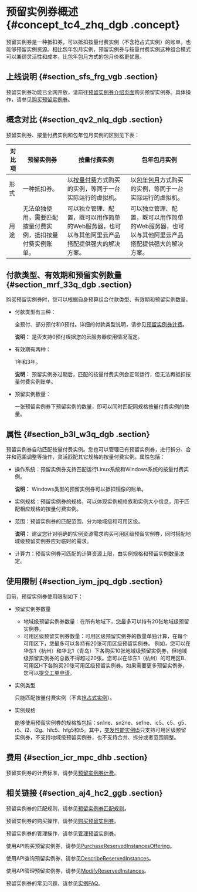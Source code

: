 # 预留实例券概述 {#concept_tc4_zhq_dgb .concept}

预留实例券是一种抵扣券，可以抵扣按量付费实例（不含抢占式实例）的账单，也能够预留实例资源。相比包年包月实例，预留实例券与按量付费实例这种组合模式可以兼顾灵活性和成本，比包年包月方式的包月价格更优惠。

## 上线说明 {#section_sfs_frg_vgb .section}

预留实例券功能已全网开放，请前往[预留实例券介绍页面](https://www.alibabacloud.com/product/ecs/reserved_instances)购买预留实例券。具体操作，请参见[购买预留实例券](intl.zh-CN/实例/选择实例购买方式/预留实例券/购买预留实例券.md#)。

## 概念对比 {#section_qv2_nlq_dgb .section}

预留实例券、按量付费实例和包年包月实例的区别见下表：

|对比项|预留实例券|按量付费实例|包年包月实例|
|---|-----|------|------|
|形式|一种抵扣券。|以[按量付费](../../../../intl.zh-CN/产品定价/按量付费.md#)方式购买的实例，等同于一台实际运行的虚拟机。|以[包年包月](../../../../intl.zh-CN/产品定价/包年包月.md#)方式购买的实例，等同于一台实际运行的虚拟机。|
|用途|无法单独使用，需要匹配按量付费实例，抵扣按量付费实例账单。|可以独立管理、配置，既可以用作简单的Web服务器，也可以与其他阿里云产品搭配提供强大的解决方案。|可以独立管理、配置，既可以用作简单的Web服务器，也可以与其他阿里云产品搭配提供强大的解决方案。|

## 付款类型、有效期和预留实例数量 {#section_mrf_33q_dgb .section}

购买预留实例券时，您可以根据自身预算组合付款类型、有效期和预留实例数量。

-   付款类型有三种：

    全预付、部分预付和0预付。详细的付款类型说明，请参见[预留实例券计费](../../../../intl.zh-CN/产品定价/预留实例券计费.md#)。

    **说明：** 是否支持0预付根据您的云服务器使用情况而定。

-   有效期有两种：

    1年和3年。

    **说明：** 预留实例券过期后，匹配的按量付费实例会正常运行，但无法再抵扣按量付费实例账单。

-   预留实例数量：

    一张预留实例券下预留实例的数量，即可以同时匹配同规格按量付费实例的数量。


## 属性 {#section_b3l_w3q_dgb .section}

预留实例券自动匹配按量付费实例。您也可以管理已有预留实例券，进行拆分、合并和范围调整等操作，灵活匹配其它规格的按量付费实例。属性包括：

-   操作系统：预留实例券支持匹配运行Linux系统和Windows系统的按量付费实例。

    **说明：** Windows类型的预留实例券可以抵扣镜像的账单。

-   实例规格：预留实例券的规格，可以体现实例规格族和实例大小信息，用于匹配相应规格的按量付费实例。
-   范围：预留实例券的匹配范围，分为地域级和可用区级。

    **说明：** 建议您针对明确的实例资源需求购买可用区级预留实例券，同时搭配地域级预留实例券应对临时的需求。

-   计算力：预留实例券可匹配的计算资源上限，由实例规格和预留实例数量决定。

## 使用限制 {#section_iym_jpq_dgb .section}

目前，预留实例券使用限制如下：

-   预留实例券数量

    -   地域级预留实例券数量：在所有地域下，您最多可以持有20张地域级预留实例券。
    -   可用区级预留实例券数量：可用区级预留实例券的数量单独计算，在每个可用区下，您最多可以各持有20张可用区级预留实例券。
    例如，您可以在华东1（杭州）和华北1（青岛）下各购买10张地域级预留实例券，但地域级预留实例券的总数不得超过20张。您可以在华东1（杭州）的可用区B、可用区H下各购买20张可用区级预留实例券。如果需要更多预留实例券，您可以[提交工单申请](https://workorder-intl.console.aliyun.com/console.htm)。

-   实例类型

    只能匹配按量付费实例（不含[抢占式实例](../../../../intl.zh-CN/实例/选择实例购买方式/抢占式实例/什么是抢占式实例.md#)）。

-   实例规格

    能够使用预留实例券的规格族包括：sn1ne、sn2ne、se1ne、ic5、c5、g5、r5、i2、i2g、hfc5、hfg5和t5。其中，[突发性能实例t5](../../../../intl.zh-CN/实例/选择实例规格/突发型/什么是突发性能实例.md#)只支持可用区级预留实例券，不支持地域级预留实例券，也不支持合并、拆分或者范围调整。


## 费用 {#section_icr_mpc_dhb .section}

预留实例券的计费标准，请参见[预留实例券计费](../../../../intl.zh-CN/产品定价/预留实例券计费.md#)。

## 相关链接 {#section_aj4_hc2_ggb .section}

预留实例券的匹配规则，请参见[预留实例券匹配规则](../../../../intl.zh-CN/实例/选择实例购买方式/预留实例券/预留实例券匹配规则.md#)。

预留实例券的购买操作，请参见[购买预留实例券](intl.zh-CN/实例/选择实例购买方式/预留实例券/购买预留实例券.md#)。

预留实例券的管理操作，请参见[管理预留实例券](intl.zh-CN/实例/选择实例购买方式/预留实例券/管理预留实例券.md#)。

使用API购买预留实例券，请参见[PurchaseReservedInstancesOffering](intl.zh-CN/API参考/预留实例券/PurchaseReservedInstancesOffering.md#)。

使用API查询预留实例券，请参见[DescribeReservedInstances](intl.zh-CN/API参考/预留实例券/DescribeReservedInstances.md#)。

使用API管理预留实例券，请参见[ModifyReservedInstances](intl.zh-CN/API参考/预留实例券/ModifyReservedInstances.md#)。

预留实例券的常见问题，请参见[实例FAQ](intl.zh-CN/实例/实例FAQ.md#)。

